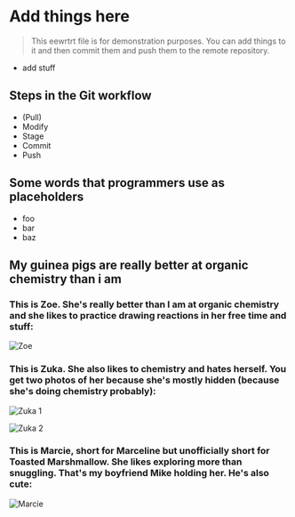 # Add things here

>This eewrtrt file is for demonstration purposes. You can add things to it and
then commit them and push them to the remote repository.

* add stuff

## Steps in the Git workflow

* (Pull)
* Modify
* Stage
* Commit
* Push

## Some words that programmers use as placeholders

* foo
* bar
* baz

## My guinea pigs are really better at organic chemistry than i am


### This is Zoe. She's really better than I am at organic chemistry and she likes to practice drawing reactions in her free time and stuff:

![Zoe](pigs/zoe.jpg)

### This is Zuka. She also likes to chemistry and hates herself. You get two photos of her because she's mostly hidden (because she's doing chemistry probably):

![Zuka 1](pigs/zuka1.jpg)

![Zuka 2](pigs/zuka2.jpg)

### This is Marcie, short for Marceline but unofficially short for Toasted Marshmallow. She likes exploring more than snuggling. That's my boyfriend Mike holding her. He's also cute:

![Marcie](pigs/marcie.jpg)

